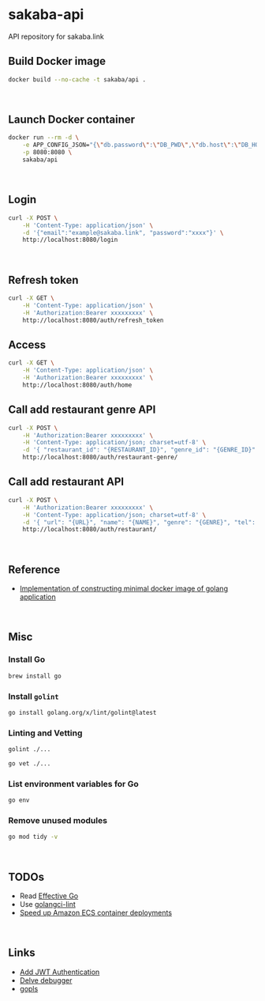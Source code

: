 # sakaba-api
API repository for sakaba.link

## Build Docker image
```sh
docker build --no-cache -t sakaba/api .
```

&nbsp;

## Launch Docker container
```sh
docker run --rm -d \
    -e APP_CONFIG_JSON="{\"db.password\":\"DB_PWD\",\"db.host\":\"DB_HOST\",\"db.name\":\"DB_NAME\",\"db.user\":\"DB_USER\",\"aws.s3.id\":\"S3_ID\",\"aws.s3.secret\":\"S3_SECRET\",\"aws.s3.region\":\"S3_REGION\"}" \
    -p 8080:8080 \
    sakaba/api
```

&nbsp;

## Login
```sh
curl -X POST \
    -H 'Content-Type: application/json' \
    -d '{"email":"example@sakaba.link", "password":"xxxx"}' \
    http://localhost:8080/login
```

&nbsp;

## Refresh token
```sh
curl -X GET \
    -H 'Content-Type: application/json' \
    -H 'Authorization:Bearer xxxxxxxxx' \
    http://localhost:8080/auth/refresh_token
```

## Access
```sh
curl -X GET \
    -H 'Content-Type: application/json' \
    -H 'Authorization:Bearer xxxxxxxxx' \
    http://localhost:8080/auth/home
```

## Call add restaurant genre API
```sh
curl -X POST \
    -H 'Authorization:Bearer xxxxxxxxx' \
    -H 'Content-Type: application/json; charset=utf-8' \
    -d '{ "restaurant_id": "{RESTAURANT_ID}", "genre_id": "{GENRE_ID}" }' \
    http://localhost:8080/auth/restaurant-genre/
```

## Call add restaurant API
```sh
curl -X POST \
    -H 'Authorization:Bearer xxxxxxxxx' \
    -H 'Content-Type: application/json; charset=utf-8' \
    -d '{ "url": "{URL}", "name": "{NAME}", "genre": "{GENRE}", "tel": "{TEL}", "business_day_info": "{BUSINESS_DAY_INFO}", "address": "{ADDRESS}", "latitude": "{LATITUDE}", "longitude": "{LONGITUDE}", "area": "{AREA}" }' \
    http://localhost:8080/auth/restaurant/
```

&nbsp;

## Reference
- [Implementation of constructing minimal docker image of golang application](https://developpaper.com/implementation-of-constructing-minimal-docker-image-of-golang-application/)

&nbsp;

## Misc
### Install Go
```sh
brew install go
```

### Install `golint`
```sh
go install golang.org/x/lint/golint@latest
```

### Linting and Vetting
```sh
golint ./...
```

```sh
go vet ./...
```

### List environment variables for Go
```sh
go env
```

### Remove unused modules
```sh
go mod tidy -v
```

&nbsp;

## TODOs
- Read [Effective Go](https://go.dev/doc/effective_go)
- Use [golangci-lint](https://oreil.ly/O15u-)
- [Speed up Amazon ECS container deployments](https://nathanpeck.com/speeding-up-amazon-ecs-container-deployments/)

&nbsp;

## Links
- [Add JWT Authentication](https://github.com/appleboy/gin-jwt)
- [Delve debugger](https://oreil.ly/sosLu)
- [gopls](https://oreil.ly/TLapT)
